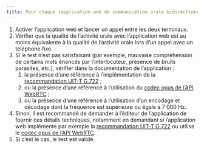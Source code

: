 ```yaml
---
title: Pour chaque [application web de communication orale bidirectionnelle](#application-web-de-communication-orale-bidirectionnelle), l’application est-elle capable d’encoder et de décoder cette communication avec une gamme de fréquences dont la limite supérieure est de 7 000 Hz au moins ?
---
```


1. Activer l’application web et lancer un appel entre les deux terminaux.
2. Vérifier que la qualité de l’activité orale avec l’application web est au moins équivalente à la qualité de l’activité orale lors d’un appel avec un téléphone fixe.
3. Si le test n’est pas satisfaisant (par exemple, mauvaise compréhension de certains mots énoncés par l’interlocuteur, présence de bruits parasites, etc.), vérifier dans la documentation de l’application : 
   1. la présence d’une référence à l’implémentation de la [recommandation UIT-T G.722](https://www.itu.int/rec/T-REC-G.722/fr) ; 
   2. ou la présence d’une référence à l’utilisation du [codec opus de l’API WebRTC](https://developer.mozilla.org/en-US/docs/Web/Media/Formats/WebRTC_codecs) ; 
   3. ou la présence d’une référence à l’utilisation d’un encodage et décodage dont la fréquence est supérieure ou égale à 7 000 Hz.
4. Sinon, il est recommandé de demander à l’éditeur de l’application de fournir ces détails techniques, notamment en demandant si l’application web implémente par exemple la [recommandation UIT-T G.722](https://www.itu.int/rec/T-REC-G.722/fr) ou utilise le [codec opus de l’API WebRTC](https://developer.mozilla.org/en-US/docs/Web/Media/Formats/WebRTC_codecs).
5. Si c’est le cas, le test est validé.